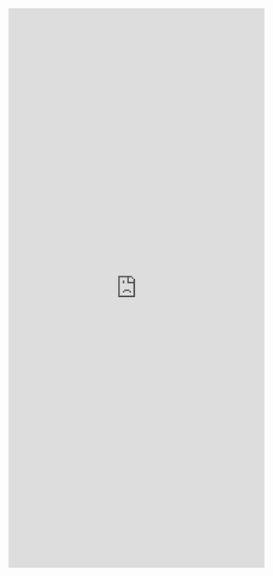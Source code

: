 <iframe width="100%" height="1100" src="https://samertin.github.io/test/" frameborder="0"></iframe>
